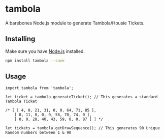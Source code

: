 # tambola

A barebones Node.js module to generate Tambola/Housie Tickets.

## Installing

Make sure you have [Node.js](http://nodejs.org/) installed.

```sh
npm install tambola --save
```

## Usage

```
import tambola from 'tambola';

let ticket = tambola.generateTicket(); // This generates a standard Tambola Ticket

/* [ [ 4, 0, 21, 31, 0, 0, 64, 71, 85 ],
    [ 0, 11, 0, 0, 0, 58, 70, 74, 0 ],
    [ 0, 0, 28, 40, 43, 59, 0, 0, 87 ] ] */

let tickets = tambola.getDrawSequence(); // This generates 90 Unique Random numbers between 1 & 90

```
